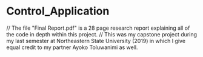 # Control_Application


// The file "Final Report.pdf" is a 28 page research report explaining all of the code in depth within this project. 
// This was my capstone project during my last semester at Northeastern State University (2019) in which I give equal credit to my partner Ayoko Toluwanimi as well.

